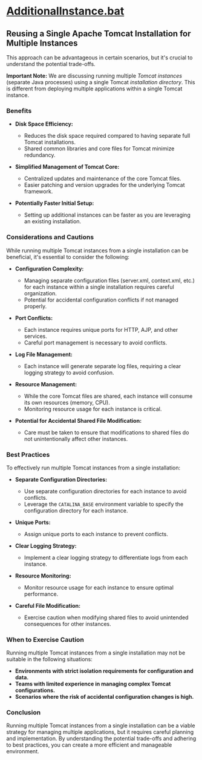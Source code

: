 # [AdditionalInstance.bat](AdditionalInstance.bat)

## Reusing a Single Apache Tomcat Installation for Multiple Instances

This approach can be advantageous in certain scenarios, but it's crucial to understand the potential trade-offs.

**Important Note:** We are discussing running multiple *Tomcat instances* (separate Java processes) using a single Tomcat *installation directory*. This is different from deploying multiple applications within a single Tomcat instance.

### Benefits

* **Disk Space Efficiency:**
    * Reduces the disk space required compared to having separate full Tomcat installations.
    * Shared common libraries and core files for Tomcat minimize redundancy.

* **Simplified Management of Tomcat Core:**
    * Centralized updates and maintenance of the core Tomcat files.
    * Easier patching and version upgrades for the underlying Tomcat framework.

* **Potentially Faster Initial Setup:**
    * Setting up additional instances can be faster as you are leveraging an existing installation.

### Considerations and Cautions

While running multiple Tomcat instances from a single installation can be beneficial, it's essential to consider the following:

* **Configuration Complexity:**
    * Managing separate configuration files (server.xml, context.xml, etc.) for each instance within a single installation requires careful organization.
    * Potential for accidental configuration conflicts if not managed properly.

* **Port Conflicts:**
    * Each instance requires unique ports for HTTP, AJP, and other services.
    * Careful port management is necessary to avoid conflicts.

* **Log File Management:**
    * Each instance will generate separate log files, requiring a clear logging strategy to avoid confusion.

* **Resource Management:**
    * While the core Tomcat files are shared, each instance will consume its own resources (memory, CPU).
    * Monitoring resource usage for each instance is critical.

* **Potential for Accidental Shared File Modification:**
    * Care must be taken to ensure that modifications to shared files do not unintentionally affect other instances.

### Best Practices

To effectively run multiple Tomcat instances from a single installation:

* **Separate Configuration Directories:**
    * Use separate configuration directories for each instance to avoid conflicts.
    * Leverage the `CATALINA_BASE` environment variable to specify the configuration directory for each instance.

* **Unique Ports:**
    * Assign unique ports to each instance to prevent conflicts.

* **Clear Logging Strategy:**
    * Implement a clear logging strategy to differentiate logs from each instance.

* **Resource Monitoring:**
    * Monitor resource usage for each instance to ensure optimal performance.

* **Careful File Modification:**
    * Exercise caution when modifying shared files to avoid unintended consequences for other instances.

### When to Exercise Caution

Running multiple Tomcat instances from a single installation may not be suitable in the following situations:

* **Environments with strict isolation requirements for configuration and data.**
* **Teams with limited experience in managing complex Tomcat configurations.**
* **Scenarios where the risk of accidental configuration changes is high.**

### Conclusion

Running multiple Tomcat instances from a single installation can be a viable strategy for managing multiple applications, but it requires careful planning and implementation. By understanding the potential trade-offs and adhering to best practices, you can create a more efficient and manageable environment.
